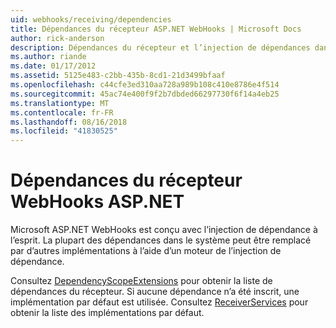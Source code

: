 ```yaml
---
uid: webhooks/receiving/dependencies
title: Dépendances du récepteur ASP.NET WebHooks | Microsoft Docs
author: rick-anderson
description: Dépendances du récepteur et l’injection de dépendances dans ASP.NET WebHooks.
ms.author: riande
ms.date: 01/17/2012
ms.assetid: 5125e483-c2bb-435b-8cd1-21d3499bfaaf
ms.openlocfilehash: c44cfe3ed310aa728a989b108c410e8786e4f514
ms.sourcegitcommit: 45ac74e400f9f2b7dbded66297730f6f14a4eb25
ms.translationtype: MT
ms.contentlocale: fr-FR
ms.lasthandoff: 08/16/2018
ms.locfileid: "41830525"
---
```

# <a name="aspnet-webhooks-receiver-dependencies"></a>Dépendances du récepteur WebHooks ASP.NET

Microsoft ASP.NET WebHooks est conçu avec l’injection de dépendance à l’esprit. La plupart des dépendances dans le système peut être remplacé par d’autres implémentations à l’aide d’un moteur de l’injection de dépendance.

Consultez [DependencyScopeExtensions](https://github.com/aspnet/WebHooks/blob/master/src/Microsoft.AspNet.WebHooks.Receivers/Extensions/DependencyScopeExtensions.cs) pour obtenir la liste de dépendances du récepteur. Si aucune dépendance n’a été inscrit, une implémentation par défaut est utilisée. Consultez [ReceiverServices](https://github.com/aspnet/WebHooks/blob/master/src/Microsoft.AspNet.WebHooks.Receivers/Services/ReceiverServices.cs) pour obtenir la liste des implémentations par défaut.
